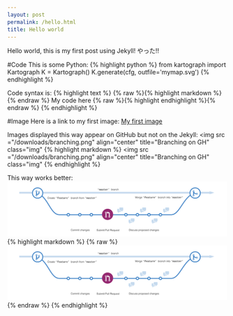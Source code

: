 ```yaml
---
layout: post
permalink: /hello.html
title: Hello world
---
```


Hello world, this is my first post using Jekyll! やった!!

#Code
This is some Python:
{% highlight python %}
from kartograph import Kartograph
K = Kartograph()
K.generate(cfg, outfile='mymap.svg')
{% endhighlight %}


Code syntax is:
{% highlight text %}
{% raw %}{% highlight markdown %}{% endraw %}
My code here
{% raw %}{% highlight endhighlight %}{% endraw %}
{% endhighlight %}


#Image
Here is a link to my first image:
[My first image](/downloads/branching.png)


Images displayed this way appear on GitHub but not on the Jekyll:
<img src ="/downloads/branching.png" align="center" title="Branching on GH" class="img"</img>
{% highlight markdown %}
<img src ="/downloads/branching.png" align="center" title="Branching on GH" class="img"</img>
{% endhighlight %}

This way works better:
![branching](/downloads/branching.png "Branching on GH")
{% highlight markdown %}
{% raw %}![branching](/downloads/branching.png "Branching on GH"){% endraw %}
{% endhighlight %}
